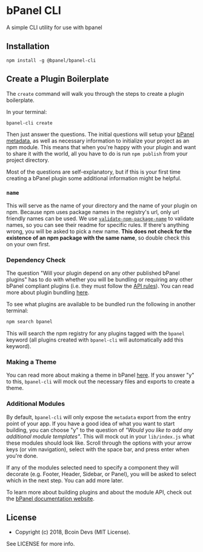 # bPanel CLI
A simple CLI utility for use with bpanel

## Installation
```
npm install -g @bpanel/bpanel-cli
```

## Create a Plugin Boilerplate
The `create` command will walk you through the steps to create a plugin boilerplate.

In your terminal:
```
bpanel-cli create
```

Then just answer the questions. The initial questions will setup your
[bPanel metadata](http://bcoin.io/bpanel-docs/docs/api-metadata.html),
as well as necessary information to initialize your project as an npm module.
This means that when you're happy with your plugin and want to share it with the world, all you have to do is run `npm publish` from your project directory.

Most of the questions are self-explanatory, but if this is your first time creating a bPanel plugin some additional information might be helpful.

### `name`
This will serve as the name of your directory and the name of your plugin on npm.
Because npm uses package names in the registry's url, only url friendly names can be used. We use [`validate-npm-package-name`](https://www.npmjs.com/package/validate-npm-package-name) to validate names, so you can see their readme for specific rules. If there's anything wrong, you will be asked to pick a new name. **This does not check for the existence of an npm package with the same name**, so double check this on your own first.

### Dependency Check
The question "Will your plugin depend on any other published bPanel plugins" has to do with whether you will be bundling or requiring any other bPanel compliant plugins (i.e. they must follow the [API rules](http://bcoin.io/bpanel-docs/docs/plugin-started.html#the-plugin-api)). You can read more about plugin bundling [here](http://bcoin.io/bpanel-docs/docs/api-bundling-plugins.html).

To see what plugins are available to be bundled run the following in another terminal:

```bash
npm search bpanel
```

This will search the npm registry for any plugins tagged with the `bpanel` keyword (all plugins created with `bpanel-cli` will automatically add this keyword).

### Making a Theme
You can read more about making a theme in bPanel [here](http://bcoin.io/bpanel-docs/docs/theming-started.html). If you answer "y" to this, `bpanel-cli` will mock out the necessary files and exports to create a theme.

### Additional Modules
By default, `bpanel-cli` will only expose the `metadata` export from the entry point of your app. If you have a good idea of what you want to start building, you can choose "y" to the question of _"Would you like to add any additional module templates"_.
This will mock out in your `lib/index.js` what these modules should look like.
Scroll through the options with your arrow keys (or vim navigation), select with the space bar, and press enter when you're done.

If any of the modules selected need to specify a component
they will decorate (e.g. Footer, Header, Sidebar, or Panel),
you will be asked to select which in the next step. You can add more later.

To learn more about building plugins and about the module API, check out the [bPanel documentation website](http://bcoin.io/bpanel-docs).

## License

- Copyright (c) 2018, Bcoin Devs (MIT License).

See LICENSE for more info.